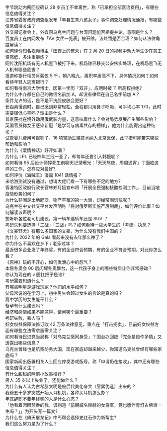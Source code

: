 字节跳动内网回应确认 28 岁员工不幸离世，称「已承担全部医治费用」，有哪些信息值得关注？  
江苏省委省政府调查组发布「丰县生育八孩女子」事件调查处理情况通报，有哪些信息值得关注？  
外交部记者会上，外媒问乌克兰问题与台湾问题能否相提并论，意图是什么？  
百度员工在内网发布「AV 女优一览表」被开除，该处罚是否合理？如何从法律角度解读？  
如何评价知名视频博主「田野上的繁荣」在 2 月 20 日的视频中劝大学生少在意工资高低，多注重锻炼？  
网传沈阳机场有无人机黑飞被打下来，机场称已移交公安核实处理，在机场黑飞无人机有哪些危害？  
报道称银行柜员月薪仅 5 千，朝八晚九，离职率居高不下，具体情况如何？如何看待年轻人逃离银行？  
如何看待南京大学博士，因第一学历「双非」，应聘时被 11 所高校拒绝?  
为什么中介都在自己的微信名前加 A，却没有律师在自己名字前加 A？  
条件允许的话，是不是不洗脸皮肤会更好？  
长距离慢跑时，自己感到非常轻松，全程都只用鼻子呼吸，可平均心率 170，此时需要降低心率吗？理由是什么？  
普京获批在境外动用俄武装力量，这意味着什么？会对局势发展产生哪些影响？  
英国官员称女王感染新冠「是学习与病毒共存的榜样」，他为什么能得出这种结论？  
试管婴儿费用可报销了，16 项辅助生殖技术纳入北京医保，此举措可能带来哪些帮助和影响？  
为什么《爱情神话》好评如潮？  
为什么 LPL 已经四年三冠一亚了，却每年还要引入韩援呢？  
如何看待 95 后设计师猝死生前聊天记录曝光：「天天熬夜，周周通宵」？面临这样的工作，怎样应对最好?  
如何评价《海贼王》漫画 1041 话情报？  
米哈游测试没有通过，想请大佬们看一下有哪些不足的地方?  
香港特区政府行政长官林郑月娥宣布将「开展全民强制核酸检测工作」，目前当地疫情形势如何？  
为什么非洲是土地肥沃，物产丰富的第一大洲，却经常闹饥荒呢？  
乌克兰在中文社交平台发声明称「将对俄罗斯实施严厉制裁」，如何评价此事？如何解读该声明？  
想听听各位老司机建议，第一辆车选轿车还是 SUV ？  
考研失利要选择「二战」「三战」吗？如何看待一些大学生的「考研」执念？  
《文豪野犬》有那么多国家的文豪，为什么没有我们中国的？  
为什么 2022 年的 Gala 看起来没有去年那么神了？  
你为什么不喜欢在乡下 / 老家过年？  
最近很多企业发了年终奖，有的企业符合预期，有的企业不符合预期，对此你怎么看？  
《原神》玩的不开心，如何发泄心中的怨气？  
本届冬奥会 00 后闪耀冬奥舞台，这一代孩子身上的哪些特质让你非常感动？  
你认为现在的 v 圈扛把子是谁?  
考研需要知道什么？  
有哪些明星是游戏玩家？他们的水平如何？  
父母常说的在学习上，初中男生会超过女生的言论是真的吗？  
高中学历的女生能干什么？  
备孕有什么建议吗？  
经济和感情如果不能兼得，请问哪个最重要？  
考研失败，丢人吗？  
妇女权益保障法修订收 42 万条法律意见，重点在「打击拐卖」，目前妇女权益方面有哪些立法需求亟需关注？  
如何看待民进党当局称「对乌克兰感同身受」？国台办回应「完全是自作多情」又透露出哪些信息？  
乌克兰曾经也是航空防务大国，现在家底却越来越少，你知道乌克兰曾经有哪些家底吗？  
国家新闻出版署相关人士回应停发游戏版号，称「申请仍在接收」，其中还有哪些信息值得关注？  
有什么甜甜的睡前小故事推荐？  
男人 35 岁以上失业了，还能做什么？  
为什么有人认为古希腊文明是被后代美化夸大（层累伪造）出来的？  
我爸五十多岁突然开始入耳机坑，各种买耳机怎么办？  
年底辞职不要年终奖的人是什么心态？  
「他看着闭眼焚香的我，讽刺道「前朝威名赫赫的女将军，竟也愿伴青灯古佛渡一生吗？」」为开头写一篇文?  
为什么在《倚天屠龙记》中丐帮会选择史红石作为新帮主?  
我们这么努力是为了什么？  

